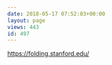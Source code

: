 ```yaml
---
date: 2018-05-17 07:52:03+00:00
layout: page
views: 443
id: 497
---
```


https://folding.stanford.edu/


